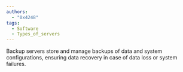 ```yaml
---
authors: 
  - "0x4248"
tags:
  - Software
  - Types_of_servers
---
```

Backup servers store and manage backups of data and system configurations, ensuring data recovery in case of data loss or system failures.
